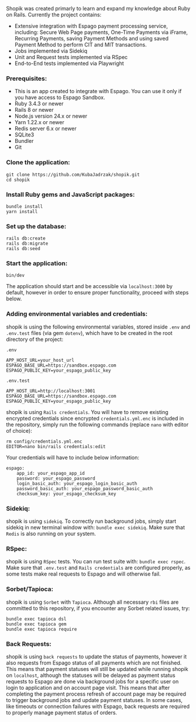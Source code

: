 Shopik was created primarly to learn and expand my knowledge about Ruby on Rails. Currently the project contains:

- Extensive integration with Espago payment processing service, including: Secure Web Page payments, One-Time Payments via iFrame, Recurring Payments, saving Payment Methods and using saved Payment Method to perform CIT and MIT transactions.
- Jobs implemented via Sidekiq
- Unit and Request tests implemented via RSpec
- End-to-End tests implemented via Playwright



### Prerequisites:

- This is an app created to integrate with Espago. You can use it only if you have access to Espago Sandbox.
- Ruby 3.4.3 or newer
- Rails 8 or newer
- Node.js version 24.x or newer
- Yarn 1.22.x or newer
- Redis server 6.x or newer
- SQLite3
- Bundler
- Git

### Clone the application:

```
git clone https://github.com/KubaJadrzak/shopik.git
cd shopik
```
### Install Ruby gems and JavaScript packages:
```
bundle install
yarn install
```
### Set up the database:
```
rails db:create 
rails db:migrate 
rails db:seed
```

### Start the application:
```
bin/dev
```

The application should start and be accessible via `localhost:3000` by default, however in order to ensure proper functionality, proceed with steps below.

### Adding environmental variables and credentials:

shopik is using the following environmental variables, stored inside `.env` and `.env.test` files (via gem `dotenv`), which have to be created in the root directory of the project:

`.env`
```
APP_HOST_URL=your_host_url
ESPAGO_BASE_URL=https://sandbox.espago.com
ESPAGO_PUBLIC_KEY=your_espago_public_key
```

`.env.test`

```
APP_HOST_URL=http://localhost:3001
ESPAGO_BASE_URL=https://sandbox.espago.com
ESPAGO_PUBLIC_KEY=your_espago_public_key
```

shopik is using `Rails credentials`. You will have to remove existing encrypted credentials since encrypted `credentials.yml.enc` is included in the repository, simply run the following commands (replace `nano` with editor of choice): 

```
rm config/credentials.yml.enc
EDITOR=nano bin/rails credentials:edit
```

Your credentials will have to include below information:

```
espago:
    app_id: your_espago_app_id
    password: your_espago_password
    login_basic_auth: your_espago_login_basic_auth
    password_basic_auth: your_espago_password_basic_auth
    checksum_key: your_espago_checksum_key
```
### Sidekiq:

shopik is using `sidekiq`. To correctly run background jobs, simply start sidekiq in new terminal window with: `bundle exec sidekiq`. Make sure that `Redis` is also running on your system.

### RSpec: 

shopik is using `RSpec` tests. You can run test suite with: `bundle exec rspec`. Make sure that `.env.test` and `Rails credentials` are configured properly, as some tests make real requests to Espago and will otherwise fail.

### Sorbet/Tapioca:

shopik is using `Sorbet` with `Tapioca`. Although all necessary `rbi` files are committed to this repository, if you encounter any Sorbet related issues, try:
```
bundle exec tapioca dsl
bundle exec tapioca gem
bundle exec tapioca require
```

### Back Requests:

shopik is using `back requests` to update the status of payments, however it also requests from Espago status of all payments which are not finished.
This means that payment statuses will still be updated while running shopik on `localhost`, although the statuses will be delayed as payment status requests to Espago are done via background jobs for a specific user on login to application and on account page visit. This means that after completing the payment process refresh of account page may be required to trigger background jobs and update payment statuses. In some cases, like timeouts or connection failures with Espago, back requests are required to properly manage payment status of orders.
